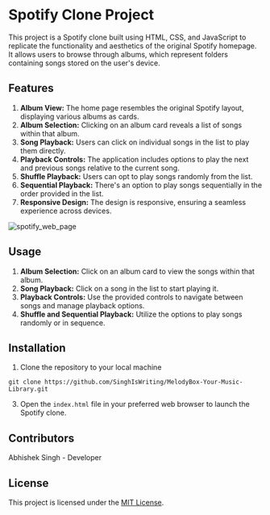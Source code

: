 # Spotify Clone Project
This project is a Spotify clone built using HTML, CSS, and JavaScript to replicate the functionality and aesthetics of the original Spotify homepage. It allows users to browse through albums, which represent folders containing songs stored on the user's device.

## Features
1. **Album View:** The home page resembles the original Spotify layout, displaying various albums as cards.
2. **Album Selection:** Clicking on an album card reveals a list of songs within that album.
3. **Song Playback:** Users can click on individual songs in the list to play them directly.
4. **Playback Controls:** The application includes options to play the next and previous songs relative to the current song.
5. **Shuffle Playback:** Users can opt to play songs randomly from the list.
6. **Sequential Playback:** There's an option to play songs sequentially in the order provided in the list.
7. **Responsive Design:** The design is responsive, ensuring a seamless experience across devices.

![spotify_web_page](https://github.com/SinghIsWriting/MelodyBox-Your-Music-Library/assets/122283853/cd611cd1-21ac-4878-bb7a-be29407be0e5)


## Usage
1. **Album Selection:** Click on an album card to view the songs within that album.
2. **Song Playback:** Click on a song in the list to start playing it.
3. **Playback Controls:** Use the provided controls to navigate between songs and manage playback options.
4. **Shuffle and Sequential Playback:** Utilize the options to play songs randomly or in sequence.

## Installation
1. Clone the repository to your local machine
```
git clone https://github.com/SinghIsWriting/MelodyBox-Your-Music-Library.git
```
3. Open the `index.html` file in your preferred web browser to launch the Spotify clone.

## Contributors
Abhishek Singh - Developer

## License
This project is licensed under the [MIT License](LICENSE).
